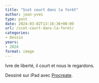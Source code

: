 ```yaml
---
title: "Scot court dans la forêt"
author: jean-yves
type: post
date: 2024-03-02T13:16:36+00:00
url: /scot-court-dans-la-foret/
categories:
- Dessin
years:
- 2024
format: image
---
```

Ivre de liberté, il court et nous le regardons.
<!--more-->
Dessiné sur iPad avec [Procreate](https://procreate.com/).
